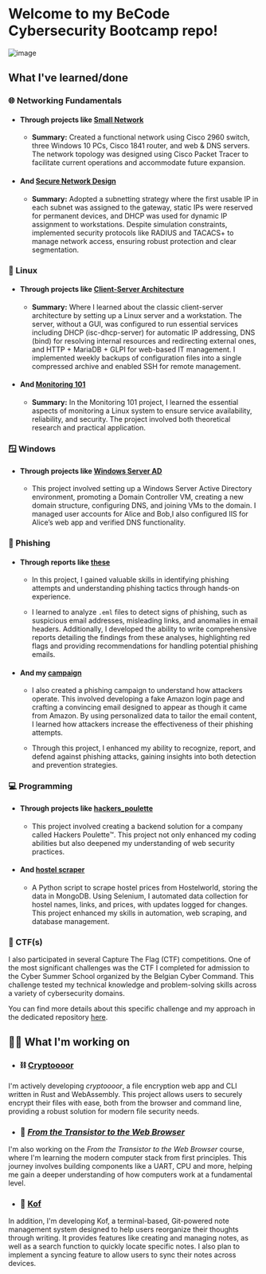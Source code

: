 # Welcome to my BeCode Cybersecurity Bootcamp repo!

![image](https://64.media.tumblr.com/837801e61930c71361776ed1bca8a684/aa2bdf88bfa64ea3-33/s640x960/86cd932f069d5fa86218b1dbbd867232d92323fe.jpg)

## What I've learned/done

### 🌐 Networking Fundamentals

- #### Through projects like [Small Network](https://github.com/pindjouf/BXL-Cyber-Camp/tree/main/Networkk/Small-Network)

    - **Summary:** Created a functional network using Cisco 2960 switch, three Windows 10 PCs, Cisco 1841 router, and web & DNS servers. The network topology was designed using Cisco Packet Tracer to facilitate current operations and accommodate future expansion.

- #### And [Secure Network Design](https://github.com/pindjouf/BXL-Cyber-Camp/tree/main/Networkk/secure_network_design)

    - **Summary:** Adopted a subnetting strategy where the first usable IP in each subnet was assigned to the gateway, static IPs were reserved for permanent devices, and DHCP was used for dynamic IP assignment to workstations. Despite simulation constraints, implemented security protocols like RADIUS and TACACS+ to manage network access, ensuring robust protection and clear segmentation.

### 🐧 Linux

- #### Through projects like [Client-Server Architecture](https://github.com/pindjouf/BXL-Cyber-Camp/tree/main/Linuxx/projects/linux_client_server_project)

    - **Summary:** Where I learned about the classic client-server architecture by setting up a Linux server and a workstation. The server, without a GUI, was configured to run essential services including DHCP (isc-dhcp-server) for automatic IP addressing, DNS (bind) for resolving internal resources and redirecting external ones, and HTTP + MariaDB + GLPI for web-based IT management. I implemented weekly backups of configuration files into a single compressed archive and enabled SSH for remote management.

- #### And [Monitoring 101](https://github.com/pindjouf/BXL-Cyber-Camp/tree/main/Linuxx/projects/monitoring_101)

    - **Summary:** In the Monitoring 101 project, I learned the essential aspects of monitoring a Linux system to ensure service availability, reliability, and security. The project involved both theoretical research and practical application.

### 🪟 Windows

- #### Through projects like [Windows Server AD](https://github.com/pindjouf/BXL-Cyber-Camp/tree/main/Windowss/03-AD)

    - This project involved setting up a Windows Server Active Directory environment, promoting a Domain Controller VM, creating a new domain structure, configuring DNS, and joining VMs to the domain. I managed user accounts for Alice and Bob,I also configured IIS for Alice’s web app and verified DNS functionality.

### 🎣 Phishing

- #### Through reports like [these](https://github.com/pindjouf/BXL-Cyber-Camp/tree/main/Phishingg/reports)

    - In this project, I gained valuable skills in identifying phishing attempts and understanding phishing tactics through hands-on experience.

    - I learned to analyze `.eml` files to detect signs of phishing, such as suspicious email addresses, misleading links, and anomalies in email headers. Additionally, I developed the ability to write comprehensive reports detailing the findings from these analyses, highlighting red flags and providing recommendations for handling potential phishing emails.

- #### And my [campaign](https://github.com/pindjouf/BXL-Cyber-Camp/tree/main/Phishingg/campaign)

    - I also created a phishing campaign to understand how attackers operate. This involved developing a fake Amazon login page and crafting a convincing email designed to appear as though it came from Amazon. By using personalized data to tailor the email content, I learned how attackers increase the effectiveness of their phishing attempts.

    - Through this project, I enhanced my ability to recognize, report, and defend against phishing attacks, gaining insights into both detection and prevention strategies.

### 💻 Programming

- #### Through projects like [hackers_poulette](https://github.com/pindjouf/BXL-Cyber-Camp/tree/main/Programmingg/projects/flask)

    - This project involved creating a backend solution for a company called Hackers Poulette™. This project not only enhanced my coding abilities but also deepened my understanding of web security practices.

- #### And [hostel scraper](https://github.com/pindjouf/BXL-Cyber-Camp/tree/main/Programmingg/projects/scraper)

    - A Python script to scrape hostel prices from Hostelworld, storing the data in MongoDB. Using Selenium, I automated data collection for hostel names, links, and prices, with updates logged for changes. This project enhanced my skills in automation, web scraping, and database management.


### 🚩 CTF(s)

I also participated in several Capture The Flag (CTF) competitions. One of the most significant challenges was the CTF I completed for admission to the Cyber Summer School organized by the Belgian Cyber Command. This challenge tested my technical knowledge and problem-solving skills across a variety of cybersecurity domains.

You can find more details about this specific challenge and my approach in the dedicated repository [here](https://github.com/pindjouf/cyber_summer_school_application).

## 👨‍💻 What I'm working on

- ### ⛓️ [Cryptoooor](https://cryptoooor.com)

I'm actively developing *cryptoooor*, a file encryption web app and CLI written in Rust and WebAssembly. This project allows users to securely encrypt their files with ease, both from the browser and command line, providing a robust solution for modern file security needs.

- ### 🔧 [*From the Transistor to the Web Browser*](https://github.com/pindjouf/fromthetransistor)

I'm also working on the *From the Transistor to the Web Browser* course, where I'm learning the modern computer stack from first principles. This journey involves building components like a UART, CPU and more, helping me gain a deeper understanding of how computers work at a fundamental level.

- ### 📝 [Kof](https://github.com/pindjouf/kof)

In addition, I'm developing Kof, a terminal-based, Git-powered note management system designed to help users reorganize their thoughts through writing. It provides features like creating and managing notes, as well as a search function to quickly locate specific notes. I also plan to implement a syncing feature to allow users to sync their notes across devices.
